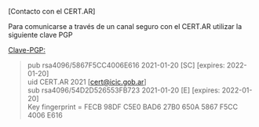 [Contacto con el CERT.AR]

Para comunicarse a través de un canal seguro con el CERT.AR utilizar la siguiente clave PGP 

[Clave-PGP:](CERT-AR-PGP-2021.asc)  
> pub   rsa4096/5867F5CC4006E616   2021-01-20 [SC] [expires: 2022-01-20]  
> uid                            CERT.AR 2021 [<cert@icic.gob.ar>]  
> sub   rsa4096/54D2D526553FB723 2021-01-20 [E] [expires: 2022-01-20]  
> Key fingerprint = FECB 98DF C5E0 BAD6 27B0  650A 5867 F5CC 4006 E616  
